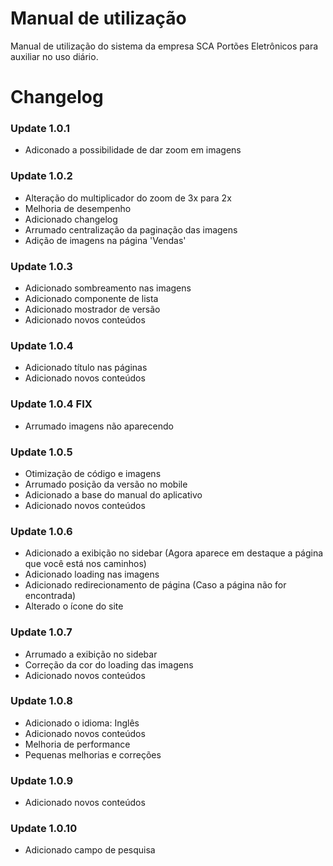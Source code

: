 # Manual de utilização
Manual de utilização do sistema da empresa SCA Portões Eletrônicos para auxiliar no uso diário.

# Changelog

### Update 1.0.1
+ Adiconado a possibilidade de dar zoom em imagens

### Update 1.0.2
+ Alteração do multiplicador do zoom de 3x para 2x
+ Melhoria de desempenho
+ Adicionado changelog
+ Arrumado centralização da paginação das imagens
+ Adição de imagens na página 'Vendas'

### Update 1.0.3
+ Adicionado sombreamento nas imagens
+ Adicionado componente de lista
+ Adicionado mostrador de versão
+ Adicionado novos conteúdos

### Update 1.0.4
+ Adicionado título nas páginas
+ Adicionado novos conteúdos

### Update 1.0.4 FIX
+ Arrumado imagens não aparecendo

### Update 1.0.5
+ Otimização de código e imagens
+ Arrumado posição da versão no mobile
+ Adicionado a base do manual do aplicativo
+ Adicionado novos conteúdos

### Update 1.0.6
+ Adicionado a exibição no sidebar (Agora aparece em destaque a página que você está nos caminhos)
+ Adicionado loading nas imagens
+ Adicionado redirecionamento de página (Caso a página não for encontrada)
+ Alterado o ícone do site

### Update 1.0.7
+ Arrumado a exibição no sidebar
+ Correção da cor do loading das imagens
+ Adicionado novos conteúdos

### Update 1.0.8
+ Adicionado o idioma: Inglês
+ Adicionado novos conteúdos
+ Melhoria de performance
+ Pequenas melhorias e correções

### Update 1.0.9
+ Adicionado novos conteúdos

### Update 1.0.10
+ Adicionado campo de pesquisa